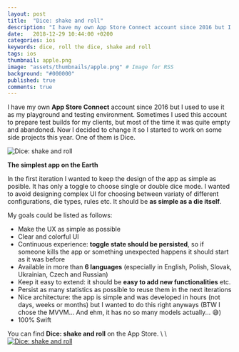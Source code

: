 ```yaml
---
layout: post
title:  "Dice: shake and roll"
description: "I have my own App Store Connect account since 2016 but I used to use it as my playground and testing environment. Sometimes I used this account to prepare test builds for my clients, but most of the time it was quite empty and abandoned. Now I decided to change it so I started to work on some side projects this year. One of them is Dice..."
date:   2018-12-29 10:44:00 +0200
categories: ios
keywords: dice, roll the dice, shake and roll
tags: ios
thumbnail: apple.png
image: "assets/thumbnails/apple.png" # Image for RSS
background: "#000000"
published: true
comments: true
---
```


I have my own **App Store Connect** account since 2016 but I used to use it as my playground and testing environment. Sometimes I used this account to prepare test builds for my clients, but most of the time it was quite empty and abandoned. Now I decided to change it so I started to work on some side projects this year. One of them is Dice.

![Dice: shake and roll]({{site.url}}/assets/2018-12-29/dice.png)

**The simplest app on the Earth**

In the first iteration I wanted to keep the design of the app as simple as posible. It has only a toggle to choose single or double dice mode. I wanted to avoid designing complex UI for choosing between variaty of different configurations, die types, rules etc. It should be **as simple as a die itself**.

My goals could be listed as follows:
- Make the UX as simple as possible
- Clear and colorful UI
- Continuous experience: **toggle state should be persisted**, so if someone kills the app or something unexpected happens it should start as it was before
- Available in more than **6 languages** (especially in English, Polish, Slovak, Ukrainian, Czech and Russian)
- Keep it easy to extend: it should be **easy to add new functionalities** etc.
- Persist as many statistics as possible to reuse them in the next iterations
- Nice architecture: the app is simple and was developed in hours (not days, weeks or months) but I wanted to do this right anyways (BTW I chose the MVVM... And ehm, it has no so many models actually... 😅)
- 100% Swift

You can find **Dice: shake and roll** on the App Store.
\\
\\
[![Dice: shake and roll]({{site.url}}/assets/Download_on_the_App_Store_Badge_US-UK_RGB_blk_092917.svg)](https://itunes.apple.com/us/app/dice-shake-and-roll/id1447906909?ls=1&mt=8)
